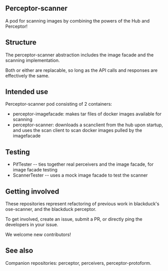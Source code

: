 ## Perceptor-scanner

A pod for scanning images by combining the powers of the Hub and Perceptor!

## Structure

The perceptor-scanner abstraction includes the image facade and the scanning implementation.  

Both or either are replacable, so long as the API calls and responses are effectively the same.

## Intended use

 Perceptor-scanner pod consisting of 2 containers:
 - perceptor-imagefacade: makes tar files of docker images available for scanning
 - perceptor-scanner: downloads a scanclient from the hub upon startup, and uses the scan client to scan docker images pulled by the imagefacade
 
## Testing

 - PifTester -- ties together real perceivers and the image facade, for image facade testing
 - ScannerTester -- uses a mock image facade to test the scanner

## Getting involved

These repositories represent refactoring of previous work in blackduck's ose-scanner, and the blackduck perceptor.

To get involved, create an issue, submit a PR, or directly ping the developers in your issue.

We welcome new contributors!

## See also

Companion repositories: perceptor, perceivers, perceptor-protoform.  

